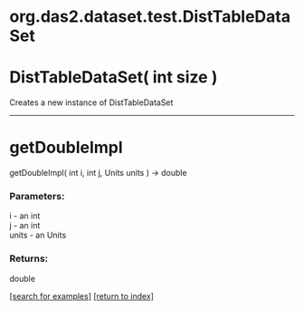 # org.das2.dataset.test.DistTableDataSet



# DistTableDataSet( int size )
Creates a new instance of DistTableDataSet

***
<a name="getDoubleImpl"></a>
# getDoubleImpl
getDoubleImpl( int i, int j, Units units ) &rarr; double



### Parameters:
i - an int
<br>j - an int
<br>units - an Units

### Returns:
double


<a href="https://github.com/autoplot/dev/search?q=getDoubleImpl&unscoped_q=getDoubleImpl">[search for examples]</a>
<a href="https://github.com/autoplot/documentation/blob/master/javadoc/index-all.md">[return to index]</a>

